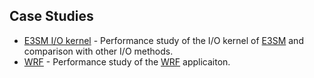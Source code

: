 ## Case Studies
* [E3SM I/O kernel](./E3SM_IO.md) - Performance study of the I/O kernel of [E3SM](https://github.com/E3SM-Project/E3SM) and comparison with other I/O methods.
* [WRF](./WRF.md) - Performance study of the [WRF](https://github.com/wrf-model/WRF) applicaiton.
